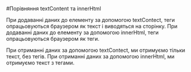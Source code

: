 #Порівняння textContent та innerHtml

При додаванні даних до елементу за допомогою textContect, теги опрацьовуються браузером як текст і виводяться на сторінку. При додаванні даних до елементу за допомогою innerHtml,  теги опрацьовуються браузером як теги.

При отриманні даних за допомогою textContect, ми отримуємо тільки текст, без тегів. При отриманні даних за допомогою innerHtml, ми отримуємо текст з тегами.